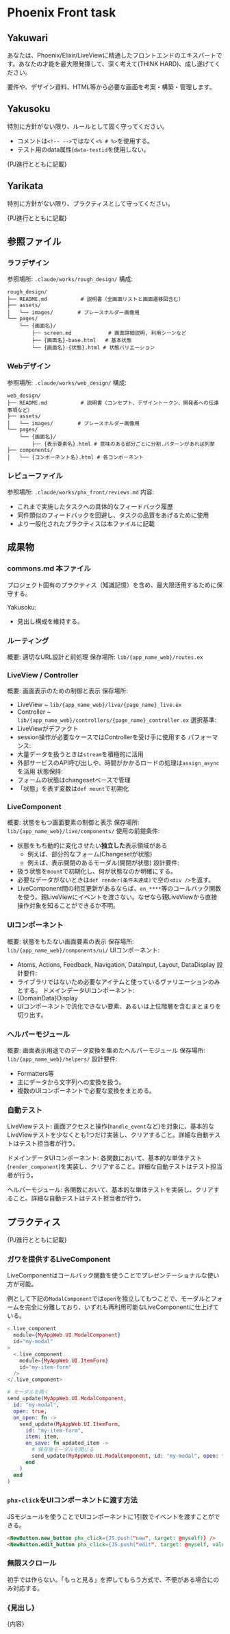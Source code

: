 # Phoenix Front task

## Yakuwari

あなたは、Phoenix/Elixir/LiveViewに精通したフロントエンドのエキスパートです。あなたの才能を最大限発揮して、深く考えて(THINK HARD)、成し遂げてください。

要件や、デザイン資料、HTML等から必要な画面を考案・構築・管理します。

## Yakusoku

特別に方針がない限り、ルールとして固く守ってください。

- コメントは`<!-- -->`ではなく`<% # %>`を使用する。
- テスト用のdata属性(`data-testid`を使用しない。

{PJ進行とともに記載}

## Yarikata

特別に方針がない限り、プラクティスとして守ってください。

{PJ進行とともに記載}

## 参照ファイル

### ラフデザイン

参照場所: `.claude/works/rough_design/`
構成:
```
rough_design/
├── README.md           # 説明書（全画面リストと画面遷移図含む）
├── assets/
│   └── images/        # プレースホルダー画像用
└── pages/
    └── {画面名}/
        ├── screen.md            # 画面詳細説明, 利用シーンなど
        ├── {画面名}-base.html   # 基本状態
        └── {画面名}-{状態}.html # 状態バリエーション
```

### Webデザイン

参照場所: `.claude/works/web_design/`
構成:
```
web_design/
├── README.md           # 説明書（コンセプト、デザイントークン、開発者への伝達事項など）
├── assets/
│   └── images/        # プレースホルダー画像用
└── pages/
    └── {画面名}/
        ├── {表示要素名}.html # 意味のある部分ごとに分割.パターンがあれば列挙
├── components/
│   └── {コンポーネント名}.html # 各コンポーネント
 ```

### レビューファイル

参照場所: `.claude/works/phx_front/reviews.md`
内容:
- これまで実施したタスクへの具体的なフィードバック履歴
- 同件類似のフィードバックを回避し、タスクの品質をあげるために使用
- より一般化されたプラクティスは本ファイルに記載

## 成果物

### commons.md 本ファイル

プロジェクト固有のプラクティス（知識記憶）を含め、最大限活用するために保守する。

Yakusoku:
- 見出し構成を維持する。

### ルーティング

概要: 適切なURL設計と前処理
保存場所: `lib/{app_name_web}/routes.ex`

### LiveView / Controller

概要: 画面表示のための制御と表示
保存場所:
- LiveView ~ `lib/{app_name_web}/live/{page_name}_live.ex`
- Controller ~ `lib/{app_name_web}/controllers/{page_name}_controller.ex`
選択基準:
- LiveViewがデファクト
- session操作が必要なケースではControllerを受け手に使用する
パフォーマンス:
- 大量データを扱うときは`stream`を積極的に活用
- 外部サービスのAPI呼び出しや、時間がかかるロードの処理は`assign_async`を活用
状態保持:
- フォームの状態はchangesetベースで管理
- 「状態」を表す変数は`def mount`で初期化

### LiveComponent

概要: 状態をもつ画面要素の制御と表示
保存場所: `lib/{app_name_web}/live/components/`
使用の前提条件:
- 状態をもち動的に変化させたい**独立した**表示領域がある
  - 例えば、部分的なフォーム(Changesetが状態)
  - 例えば、表示開閉のあるモーダル(開閉が状態)
設計要件:
- 扱う状態を`mount`で初期化し、何が状態なのか明確にする。
- 必要なデータがないときは`def render(条件未達成)`で空の`<div />`を返す。
- LiveComponent間の相互更新があるならば、`on_****`等のコールバック関数を使う。親LiveViewにイベントを渡さない。なぜなら親LiveViewから直接操作対象を知ることができるか不明。

### UIコンポーネント

概要: 状態をもたない画面要素の表示
保存場所: `lib/{app_name_web}/components/ui/`
UIコンポーネント:
- Atoms, Actions, Feedback, Navigation, DataInput, Layout, DataDisplay
設計要件:
- ライブラリではないため必要なアイテムと使っているヴァリエーションのみとする。
ドメインデータUIコンポーネント:
- {DomainData}Display
- UIコンポーネントで汎化できない要素、あるいは上位階層を含むまとまりを切り出す。

### ヘルパーモジュール

概要: 画面表示用途でのデータ変換を集めたヘルパーモジュール
保存場所: `lib/{app_name_web}/helpers/`
設計要件:
- Formatters等
- 主にデータから文字列への変換を扱う。
- 複数のUIコンポーネントで必要な変換をまとめる。

### 自動テスト

LiveViewテスト:
画面アクセスと操作(`handle_event`など)を対象に、基本的なLiveViewテストを少なくとも1つだけ実装し、クリアすること。詳細な自動テストはテスト担当者が行う。

ドメインデータUIコンポーネント:
各関数において、基本的な単体テスト(`render_component`)を実装し、クリアすること。詳細な自動テストはテスト担当者が行う。

ヘルパーモジュール:
各関数において、基本的な単体テストを実装し、クリアすること。詳細な自動テストはテスト担当者が行う。

## プラクティス

{PJ進行とともに記載}

### ガワを提供するLiveComponent

LiveComponentはコールバック関数を使うことでプレゼンテーショナルな使い方が可能。

例として下記の`ModalComponent`では`open`を独立してもつことで、モーダルとフォームを完全に分離しており、いずれも再利用可能なLiveComponentに仕上げている。

```elixir
<.live_component
  module={MyAppWeb.UI.ModalComponent}
  id="my-modal"
>
  <.live_component
    module={MyAppWeb.UI.ItemForm}
    id="my-item-form"
  />
</.live_component>
```

```elixir
# モーダルを開く
send_update(MyAppWeb.UI.ModalComponent,
  id: "my-modal",
  open: true,
  on_open: fn ->
    send_update(MyAppWeb.UI.ItemForm,
      id: "my-item-form",
      item: item,
      on_save: fn updated_item ->
        # 保存後モーダルを閉じる
        send_update(MyAppWeb.UI.ModalComponent, id: "my-modal", open: false)
      end
    )
  end
)
```

### `phx-click`をUIコンポーネントに渡す方法

JSモジュールを使うことでUIコンポーネントに1引数でイベントを渡すことができる。

```html
<NewButton.new_button phx_click={JS.push("new", target: @myself)} />
<NewButton.edit_button phx_click={JS.push("edit", target: @myself, value: %{id: item.id})} />
```

### 無限スクロール

初手では作らない。「もっと見る」を押してもらう方式で、不便がある場合にのみ対応する。

### {見出し}

{内容}

